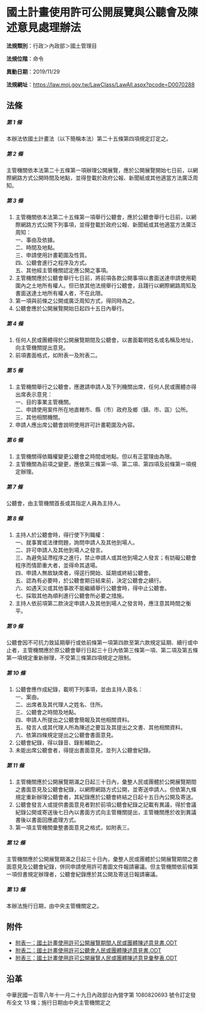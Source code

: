 # 國土計畫使用許可公開展覽與公聽會及陳述意見處理辦法




**法規類別**：行政＞內政部＞國土管理目

**法規位階**：命令

**異動日期**：2019/11/29  

**法規網址**：https://law.moj.gov.tw/LawClass/LawAll.aspx?pcode=D0070288



## 法條
##### 第 1 條
本辦法依國土計畫法（以下簡稱本法）第二十五條第四項規定訂定之。

##### 第 2 條
主管機關依本法第二十五條第一項辦理公開展覽，應於公開展覽開始七日前，以網際網路方式公開時間及地點，並得登載於政府公報、新聞紙或其他適當方法廣泛周知。

##### 第 3 條
1. 主管機關依本法第二十五條第一項舉行公聽會，應於公聽會舉行七日前，以網際網路方式公開下列事項，並得登載於政府公報、新聞紙或其他適當方法廣泛周知：  
一、事由及依據。  
二、時間及地點。  
三、申請使用計畫範圍及性質。  
四、公聽會進行之程序及方式。  
五、其他經主管機關認定應公開之事項。
1. 主管機關應於公聽會舉行七日前，將前項各款公開事項以書面送達申請使用範圍內之土地所有權人。但已依其他法規舉行公聽會，且踐行以網際網路周知及書面送達土地所有權人者，不在此限。
1. 第一項與前條之公開或廣泛周知方式，得同時為之。
1. 公聽會應於公開展覽開始日起四十五日內舉行。

##### 第 4 條
1. 任何人民或團體得於公開展覽期間及公聽會，以書面載明姓名或名稱及地址，向主管機關提出意見。
1. 前項書面格式，如附表一及附表二。

##### 第 5 條
1. 主管機關舉行之公聽會，應邀請申請人及下列機關出席，任何人民或團體亦得出席表示意見：  
一、目的事業主管機關。  
二、申請使用案件所在地直轄市、縣（市）政府及鄉（鎮、市、區）公所。  
三、其他相關機關。
1. 申請人應出席公聽會說明使用許可計畫範圍及內容。

##### 第 6 條
1. 主管機關得依職權變更公聽會之時間或地點。但以有正當理由為限。
1. 主管機關為前項之變更，應依第三條第一項、第二項、第四項及前條第一項規定辦理。

##### 第 7 條
公聽會，由主管機關首長或其指定人員為主持人。

##### 第 8 條
1. 主持人於公聽會時，得行使下列職權：  
一、就事實或法律問題，詢問申請人及其他到場人。  
二、許可申請人及其他到場人之發言。  
三、為避免延滯程序之進行，禁止申請人或其他到場之人發言；有妨礙公聽會程序而情節重大者，並得命其退場。  
四、申請人無故缺席者，得逕行開始、延期或終結公聽會。  
五、認為有必要時，於公聽會期日結束前，決定公聽會之續行。  
六、如遇天災或其他事故不能繼續舉行公聽會時，得中止公聽會。  
七、採取其他為順利進行公聽會所必要之措施。
1. 主持人依前項第二款決定申請人及其他到場人之發言時，應注意其時間之衡平。

##### 第 9 條
公聽會因不可抗力致延期舉行或依前條第一項第四款至第六款規定延期、續行或中止者，主管機關應於原公聽會舉行日起三十日內依第三條第一項、第二項及第五條第一項規定重新辦理，不受第三條第四項規定之限制。

##### 第 10 條
1. 公聽會應作成紀錄，載明下列事項，並由主持人簽名：  
一、案由。  
二、出席者及其代理人之姓名、住所。  
三、公聽會之時間及地點。  
四、申請人所提出之公聽會簡報及其他相關資料。  
五、發言人或其代理人所為陳述之要旨及其提出之文書、其他相關資料。  
六、依第四條規定提出之公聽會書面意見。
1. 公聽會紀錄，得以錄音、錄影輔助之。
1. 未能出席公聽會者，得提出書面意見，並列入公聽會紀錄。

##### 第 11 條
1. 主管機關應於公開展覽期滿之日起三十日內，彙整人民或團體於公開展覽期間之書面意見及公聽會紀錄，以網際網路方式公開，並寄送申請人。但依第九條規定重新辦理公聽會者，其紀錄應於公聽會終結之日起十五日內公開及寄送。
1. 公聽會發言人或提供書面意見者對於前項公聽會紀錄之記載有異議，得於會議紀錄公開或寄送後七日內以書面方式向主管機關提出，主管機關應於收到異議書後以書面回應處理方式。
1. 第一項主管機關彙整書面意見之格式，如附表三。

##### 第 12 條
主管機關應於公開展覽期滿之日起三十日內，彙整人民或團體於公開展覽期間之書面意見及公聽會紀錄，併同申請使用許可書圖文件報請審議。但主管機關依前條第一項但書規定辦理者，公聽會紀錄應於其公開及寄送日報請審議。

##### 第 13 條
本辦法施行日期，由中央主管機關定之。
## 附件
* [附表一：國土計畫使用許可公開展覽期間人民或團體陳述意見書.ODT](https://law.moj.gov.tw/LawClass/LawGetFile.ashx?FileId=0000259113)
* [附表二：國土計畫使用許可公聽會人民或團體陳述意見書.ODT](https://law.moj.gov.tw/LawClass/LawGetFile.ashx?FileId=0000259114)
* [附表三：國土計畫使用許可公開展覽人民或團體陳述意見彙整表.ODT](https://law.moj.gov.tw/LawClass/LawGetFile.ashx?FileId=0000259115)
## 沿革
中華民國一百零八年十一月二十九日內政部台內營字第 1080820693 號令訂定發布全文 13 條；施行日期由中央主管機關定之
